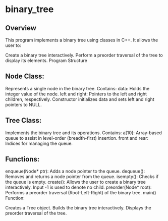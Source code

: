 # binary_tree
## Overview
This program implements a binary tree using classes in C++. It allows the user to:

Create a binary tree interactively.
Perform a preorder traversal of the tree to display its elements.
Program Structure
## Node Class:

Represents a single node in the binary tree.
Contains:
data: Holds the integer value of the node.
left and right: Pointers to the left and right children, respectively.
Constructor initializes data and sets left and right pointers to NULL.
## Tree Class:

Implements the binary tree and its operations.
Contains:
a[10]: Array-based queue to assist in level-order (breadth-first) insertion.
front and rear: Indices for managing the queue.
## Functions:
enqueue(Node* ptr): Adds a node pointer to the queue.
dequeue(): Removes and returns a node pointer from the queue.
isempty(): Checks if the queue is empty.
create(): Allows the user to create a binary tree interactively. Input -1 is used to denote no child.
preorder(Node* root): Performs a preorder traversal (Root-Left-Right) of the binary tree.
main() Function:

Creates a Tree object.
Builds the binary tree interactively.
Displays the preorder traversal of the tree.
